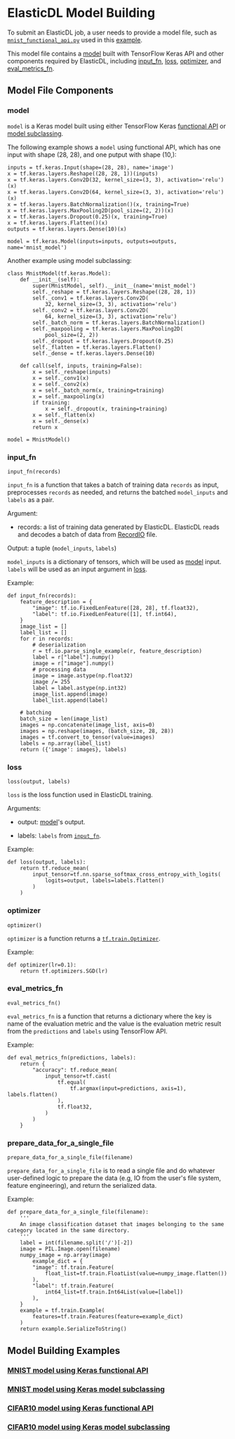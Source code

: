# ElasticDL Model Building
To submit an ElasticDL job, a user needs to provide a model file, such as [`mnist_functional_api.py`](../python/examples/mnist/mnist_functional_api.py) used in this [example](elastic_scheduling.md#submit-the-first-job-with-low-priority). 

This model file contains a [model](#model) built with TensorFlow Keras API and other components required by ElasticDL, including [input\_fn](#input_fn), [loss](#loss), [optimizer](#optimizer), and [eval_metrics_fn](#eval\_metrics\_fn). 

## Model File Components
### model
`model` is a Keras model built using either TensorFlow Keras [functional API](https://www.tensorflow.org/guide/keras#functional_api) or [model subclassing](https://www.tensorflow.org/guide/keras#model_subclassing).

The following example shows a `model` using functional API, which has one input with shape (28, 28), and one putput with shape (10,):

```
inputs = tf.keras.Input(shape=(28, 28), name='image')
x = tf.keras.layers.Reshape((28, 28, 1))(inputs)
x = tf.keras.layers.Conv2D(32, kernel_size=(3, 3), activation='relu')(x)
x = tf.keras.layers.Conv2D(64, kernel_size=(3, 3), activation='relu')(x)
x = tf.keras.layers.BatchNormalization()(x, training=True)
x = tf.keras.layers.MaxPooling2D(pool_size=(2, 2))(x)
x = tf.keras.layers.Dropout(0.25)(x, training=True)
x = tf.keras.layers.Flatten()(x)
outputs = tf.keras.layers.Dense(10)(x)

model = tf.keras.Model(inputs=inputs, outputs=outputs, name='mnist_model')
```

Another example using model subclassing:

```
class MnistModel(tf.keras.Model):
    def __init__(self):
        super(MnistModel, self).__init__(name='mnist_model')
        self._reshape = tf.keras.layers.Reshape((28, 28, 1))
        self._conv1 = tf.keras.layers.Conv2D(
            32, kernel_size=(3, 3), activation='relu')
        self._conv2 = tf.keras.layers.Conv2D(
            64, kernel_size=(3, 3), activation='relu')
        self._batch_norm = tf.keras.layers.BatchNormalization()
        self._maxpooling = tf.keras.layers.MaxPooling2D(
            pool_size=(2, 2))
        self._dropout = tf.keras.layers.Dropout(0.25)
        self._flatten = tf.keras.layers.Flatten()
        self._dense = tf.keras.layers.Dense(10)

    def call(self, inputs, training=False):
        x = self._reshape(inputs)
        x = self._conv1(x)
        x = self._conv2(x)
        x = self._batch_norm(x, training=training)
        x = self._maxpooling(x)
        if training:
            x = self._dropout(x, training=training)
        x = self._flatten(x)
        x = self._dense(x)
        return x

model = MnistModel()
```
### input_fn

```
input_fn(records)
```
`input_fn` is a function that takes a batch of training data `records` as input, preprocesses `records` as needed, and returns the batched `model_inputs` and `labels` as a pair.

Argument:

- records: a list of training data generated by ElasticDL. ElasticDL reads and decodes a batch of data from [RecordIO](https://github.com/wangkuiyi/recordio) file.

Output: a tuple (`model_inputs`, `labels`)

`model_inputs` is a dictionary of tensors, which will be used as [model](#model) input. `labels` will be used as an input argument in [loss](#loss).

Example:

```
def input_fn(records):
    feature_description = {
        "image": tf.io.FixedLenFeature([28, 28], tf.float32),
        "label": tf.io.FixedLenFeature([1], tf.int64),
    }
    image_list = []
    label_list = []
    for r in records:
        # deserialization
        r = tf.io.parse_single_example(r, feature_description)
        label = r["label"].numpy()
        image = r["image"].numpy()
        # processing data
        image = image.astype(np.float32)
        image /= 255
        label = label.astype(np.int32)
        image_list.append(image)
        label_list.append(label)

    # batching
    batch_size = len(image_list)
    images = np.concatenate(image_list, axis=0)
    images = np.reshape(images, (batch_size, 28, 28))
    images = tf.convert_to_tensor(value=images)
    labels = np.array(label_list)
    return ({'image': images}, labels)
```

### loss
```
loss(output, labels)
```
`loss` is the loss function used in ElasticDL training.

Arguments:

- output:  [model](#model)'s output.

- labels: `labels` from [`input_fn`](#input_fn).

Example:

```
def loss(output, labels):
    return tf.reduce_mean(
        input_tensor=tf.nn.sparse_softmax_cross_entropy_with_logits(
            logits=output, labels=labels.flatten()
        )
    )
```

### optimizer
```
optimizer()
```
`optimizer` is a function returns a [`tf.train.Optimizer`](https://www.tensorflow.org/api_docs/python/tf/train/Optimizer).

Example:

```
def optimizer(lr=0.1):
    return tf.optimizers.SGD(lr)
```

### eval_metrics_fn
```
eval_metrics_fn()
```
`eval_metrics_fn` is a function that returns a dictionary where the key is name of the evaluation metric and the value
is the evaluation metric result from the `predictions` and `labels` using TensorFlow API.

Example:

```
def eval_metrics_fn(predictions, labels):
    return {
        "accuracy": tf.reduce_mean(
            input_tensor=tf.cast(
                tf.equal(
                    tf.argmax(input=predictions, axis=1), labels.flatten()
                ),
                tf.float32,
            )
        )
    }
```

### prepare_data_for_a_single_file
```
prepare_data_for_a_single_file(filename)
```
`prepare_data_for_a_single_file` is to read a single file and do whatever 
user-defined logic to prepare the data (e.g, IO from the user's file system, feature engineering), and return the serialized data.

Example:

```
def prepare_data_for_a_single_file(filename):
    '''
    An image classification dataset that images belonging to the same category located in the same directory.
    '''
    label = int(filename.split('/')[-2])
    image = PIL.Image.open(filename)
    numpy_image = np.array(image)
        example_dict = {
        "image": tf.train.Feature(
            float_list=tf.train.FloatList(value=numpy_image.flatten())
        ),
        "label": tf.train.Feature(
            int64_list=tf.train.Int64List(value=[label])
        ),
    }
    example = tf.train.Example(
        features=tf.train.Features(feature=example_dict)
    )
    return example.SerializeToString()
```


## Model Building Examples
### [MNIST model using Keras functional API](../python/examples/mnist_functional_api.py)
### [MNIST model using Keras model subclassing](../python/examples/mnist_sublcass.py)
### [CIFAR10 model using Keras functional API](../python/examples/cifar10_functional_api.py)
### [CIFAR10 model using Keras model subclassing](../python/examples/cifar10_sublcass.py)
